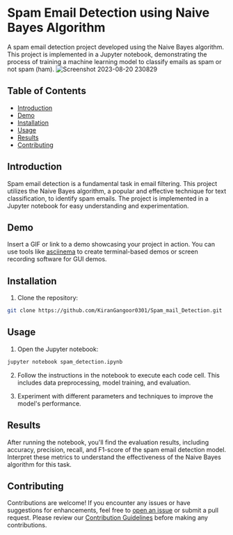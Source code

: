 # Spam Email Detection using Naive Bayes Algorithm

A spam email detection project developed using the Naive Bayes algorithm. This project is implemented in a Jupyter notebook, demonstrating the process of training a machine learning model to classify emails as spam or not spam (ham).
![Screenshot 2023-08-20 230829](https://github.com/KiranGangoor0301/Spam_mail_Detection/assets/128992542/7cc1c08e-c1dc-4843-b5c0-13dd6a4c1d49)


## Table of Contents

- [Introduction](#introduction)
- [Demo](#demo)
- [Installation](#installation)
- [Usage](#usage)
- [Results](#results)
- [Contributing](#contributing)

## Introduction

Spam email detection is a fundamental task in email filtering. This project utilizes the Naive Bayes algorithm, a popular and effective technique for text classification, to identify spam emails. The project is implemented in a Jupyter notebook for easy understanding and experimentation.

## Demo

Insert a GIF or link to a demo showcasing your project in action. You can use tools like [asciinema](https://asciinema.org/) to create terminal-based demos or screen recording software for GUI demos.

## Installation

1. Clone the repository:

```bash
git clone https://github.com/KiranGangoor0301/Spam_mail_Detection.git
```

## Usage

1. Open the Jupyter notebook:

```bash
jupyter notebook spam_detection.ipynb
```

2. Follow the instructions in the notebook to execute each code cell. This includes data preprocessing, model training, and evaluation.

3. Experiment with different parameters and techniques to improve the model's performance.

## Results

After running the notebook, you'll find the evaluation results, including accuracy, precision, recall, and F1-score of the spam email detection model. Interpret these metrics to understand the effectiveness of the Naive Bayes algorithm for this task.

## Contributing

Contributions are welcome! If you encounter any issues or have suggestions for enhancements, feel free to [open an issue](https://github.com/KiranGangoor0301/Spam_mail_Detection/issues) or submit a pull request. Please review our [Contribution Guidelines](CONTRIBUTING.md) before making any contributions.
